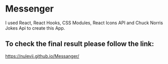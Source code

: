 # Messenger

I used React, React Hooks, CSS Modules, React Icons API and Chuck Norris Jokes Api to create this App.

## To check the final result please follow the link:
https://nulevii.github.io/Messanger/

